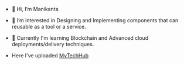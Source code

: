 - 👋 Hi, I’m Manikanta
- 👀 I’m interested in Designing and Implementing components that can reusable as a tool or a service.
- 🌱 Currently I'm learning Blockchain and Advanced cloud deployments/delivery techniques.

- Here I've uploaded 
[MyTechHub](https://www.youtube.com/channel/UC3teoN-bA4Zk0P21eRzX1dw)


<!---
challamani/challamani is a ✨ special ✨ repository because its `README.md` (this file) appears on your GitHub profile.
You can click the Preview link to take a look at your changes.
--->
